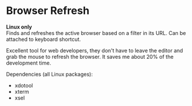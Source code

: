 <h1>Browser Refresh</h1>

<b>Linux only</b><br>
Finds and refreshes the active browser based on a filter in its URL.
Can be attached to keyboard shortcut.

Excellent tool for web developers, they don't have to leave the editor and grab the mouse to refresh the browser. It saves me about 20% of the development time.

Dependencies (all Linux packages):
<ul>
  <li>xdotool</li>
  <li>xterm</li>
  <li>xsel</li>
</ul>
